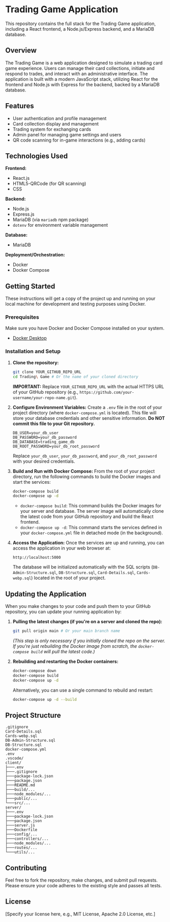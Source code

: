 # Trading Game Application

This repository contains the full stack for the Trading Game application, including a React frontend, a Node.js/Express backend, and a MariaDB database.

## Overview

The Trading Game is a web application designed to simulate a trading card game experience. Users can manage their card collections, initiate and respond to trades, and interact with an administrative interface. The application is built with a modern JavaScript stack, utilizing React for the frontend and Node.js with Express for the backend, backed by a MariaDB database.

## Features

- User authentication and profile management
- Card collection display and management
- Trading system for exchanging cards
- Admin panel for managing game settings and users
- QR code scanning for in-game interactions (e.g., adding cards)

## Technologies Used

**Frontend:**
- React.js
- HTML5-QRCode (for QR scanning)
- CSS

**Backend:**
- Node.js
- Express.js
- MariaDB (via `mariadb` npm package)
- `dotenv` for environment variable management

**Database:**
- MariaDB

**Deployment/Orchestration:**
- Docker
- Docker Compose

## Getting Started

These instructions will get a copy of the project up and running on your local machine for development and testing purposes using Docker.

### Prerequisites

Make sure you have Docker and Docker Compose installed on your system.

- [Docker Desktop](https://www.docker.com/products/docker-desktop)

### Installation and Setup

1.  **Clone the repository:**
    ```bash
    git clone YOUR_GITHUB_REPO_URL
    cd Trading\ Game # Or the name of your cloned directory
    ```
    **IMPORTANT:** Replace `YOUR_GITHUB_REPO_URL` with the actual HTTPS URL of your GitHub repository (e.g., `https://github.com/your-username/your-repo-name.git`).

2.  **Configure Environment Variables:**
    Create a `.env` file in the root of your project directory (where `docker-compose.yml` is located). This file will store your database credentials and other sensitive information. **Do NOT commit this file to your Git repository.**

    ```dotenv
    DB_USER=your_db_user
    DB_PASSWORD=your_db_password
    DB_DATABASE=trading_game_db
    DB_ROOT_PASSWORD=your_db_root_password
    ```
    Replace `your_db_user`, `your_db_password`, and `your_db_root_password` with your desired credentials.

3.  **Build and Run with Docker Compose:**
    From the root of your project directory, run the following commands to build the Docker images and start the services:

    ```bash
    docker-compose build
    docker-compose up -d
    ```
    - `docker-compose build`: This command builds the Docker images for your server and database. The server image will automatically clone the latest code from your GitHub repository and build the React frontend.
    - `docker-compose up -d`: This command starts the services defined in your `docker-compose.yml` file in detached mode (in the background).

4.  **Access the Application:**
    Once the services are up and running, you can access the application in your web browser at:

    ```
    http://localhost:5000
    ```

    The database will be initialized automatically with the SQL scripts (`DB-Admin-Structure.sql`, `DB-Structure.sql`, `Card-Details.sql`, `Cards-webp.sql`) located in the root of your project.

## Updating the Application

When you make changes to your code and push them to your GitHub repository, you can update your running application by:

1.  **Pulling the latest changes (if you're on a server and cloned the repo):**
    ```bash
    git pull origin main # Or your main branch name
    ```
    *(This step is only necessary if you initially cloned the repo on the server. If you're just rebuilding the Docker image from scratch, the `docker-compose build` will pull the latest code.)*

2.  **Rebuilding and restarting the Docker containers:**
    ```bash
    docker-compose down
    docker-compose build
    docker-compose up -d
    ```
    Alternatively, you can use a single command to rebuild and restart:
    ```bash
    docker-compose up -d --build
    ```

## Project Structure

```
.gitignore
Card-Details.sql
Cards-webp.sql
DB-Admin-Structure.sql
DB-Structure.sql
docker-compose.yml
.env
.vscode/
client/
├───.env
├───.gitignore
├───package-lock.json
├───package.json
├───README.md
├───build/...
├───node_modules/...
├───public/...
└───src/...
server/
├───.env
├───package-lock.json
├───package.json
├───server.js
├───Dockerfile
├───config/...
├───controllers/...
├───node_modules/...
├───routes/...
└───utils/...
```

## Contributing

Feel free to fork the repository, make changes, and submit pull requests. Please ensure your code adheres to the existing style and passes all tests.

## License

[Specify your license here, e.g., MIT License, Apache 2.0 License, etc.]

